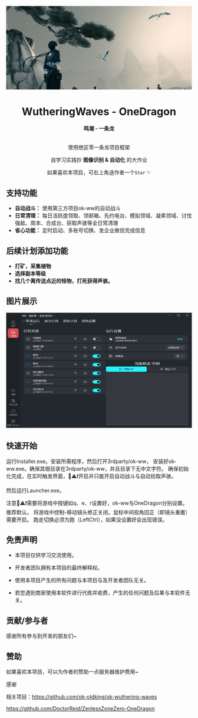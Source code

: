 <!-- markdownlint-restore -->
<div align="center">

<img src="./image/ellen.jpg" width="800" alt="">

# WutheringWaves - OneDragon

**鸣潮 - 一条龙**



<br>
使用绝区零一条龙项目框架

自学习实践抄 __图像识别 & 自动化__ 的大作业

如果喜欢本项目，可右上角送作者一个`Star` ✨


</div>

<!-- markdownlint-restore -->

## 支持功能

- **自动战斗：** 使用第三方项目ok-ww的自动战斗
- **日常清理：** 每日活跃度领取、领邮箱、先约电台、模拟领域、凝素领域、讨伐强敌、周本、合成台、获取声骇等全日常清理
- **省心功能：** 定时启动、多账号切换、发企业微信完成信息

## 后续计划添加功能

- **打矿，采集植物**  
- **选择副本等级** 
- **找几个离传送点近的怪物，打死获得声骇。**

## 图片展示

<img alt="App" src="./image/app.png" width="852" height="312" />

## 快速开始

运行Installer.exe。安装所需程序，然后打开3rdparty/ok-ww，
安装好ok-ww.exe。确保其根目录在3rdparty/ok-ww，并且目录下无中文字符。
确保初始化完成，在实时触发界面，🚨⚠️❗开启并只能开启自动战斗与自动拾取声骇。

然后运行Launcher.exe。

注意🚨⚠️❗需要将游戏中按键如q、e、r设置好，ok-ww与OneDragon分别设置。推荐默认。
将游戏中控制-移动镜头修正关闭。鼠标中间视角回正（即镜头重置）需要开启。
跑走切换必须为跑（LeftCtrl），如果没设置好会出现错误。

## 免责声明

- 本项目仅供学习交流使用。

- 开发者团队拥有本项目的最终解释权。

- 使用本项目产生的所有问题与本项目与及开发者团队无关。

- 若您遇到商家使用本软件进行代练并收费，产生的任何问题及后果与本软件无关。


## 贡献/参与者

感谢所有参与到开发的朋友们~


## 赞助

如果喜欢本项目，可以为作者的赞助一点服务器维护费用~

感谢

相关项目：https://github.com/ok-oldking/ok-wuthering-waves

https://github.com/DoctorReid/ZenlessZoneZero-OneDragon


